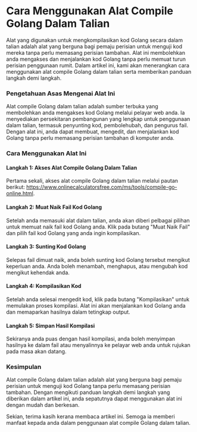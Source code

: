 Cara Menggunakan Alat Compile Golang Dalam Talian
=================================================

Alat yang digunakan untuk mengkompilasikan kod Golang secara dalam talian adalah alat yang berguna bagi pemaju perisian untuk menguji kod mereka tanpa perlu memasang perisian tambahan. Alat ini membolehkan anda mengakses dan menjalankan kod Golang tanpa perlu memuat turun perisian penggunaan rumit. Dalam artikel ini, kami akan menerangkan cara menggunakan alat compile Golang dalam talian serta memberikan panduan langkah demi langkah.

### Pengetahuan Asas Mengenai Alat Ini

Alat compile Golang dalam talian adalah sumber terbuka yang membolehkan anda mengakses kod Golang melalui pelayar web anda. Ia menyediakan persekitaran pembangunan yang lengkap untuk penggunaan dalam talian, termasuk penyunting kod, pembolehubah, dan pengurus fail. Dengan alat ini, anda dapat membuat, mengedit, dan menjalankan kod Golang tanpa perlu memasang perisian tambahan di komputer anda.

### Cara Menggunakan Alat Ini

#### Langkah 1: Akses Alat Compile Golang Dalam Talian

Pertama sekali, akses alat compile Golang dalam talian melalui pautan berikut: <https://www.onlinecalculatorsfree.com/ms/tools/compile-go-online.html>.

#### Langkah 2: Muat Naik Fail Kod Golang

Setelah anda memasuki alat dalam talian, anda akan diberi pelbagai pilihan untuk memuat naik fail kod Golang anda. Klik pada butang "Muat Naik Fail" dan pilih fail kod Golang yang anda ingin kompilasikan.

#### Langkah 3: Sunting Kod Golang

Selepas fail dimuat naik, anda boleh sunting kod Golang tersebut mengikut keperluan anda. Anda boleh menambah, menghapus, atau mengubah kod mengikut kehendak anda.

#### Langkah 4: Kompilasikan Kod

Setelah anda selesai mengedit kod, klik pada butang "Kompilasikan" untuk memulakan proses kompilasi. Alat ini akan menjalankan kod Golang anda dan memaparkan hasilnya dalam tetingkap output.

#### Langkah 5: Simpan Hasil Kompilasi

Sekiranya anda puas dengan hasil kompilasi, anda boleh menyimpan hasilnya ke dalam fail atau menyalinnya ke pelayar web anda untuk rujukan pada masa akan datang.

### Kesimpulan

Alat compile Golang dalam talian adalah alat yang berguna bagi pemaju perisian untuk menguji kod Golang tanpa perlu memasang perisian tambahan. Dengan mengikuti panduan langkah demi langkah yang diberikan dalam artikel ini, anda sepatutnya dapat menggunakan alat ini dengan mudah dan berkesan.

Sekian, terima kasih kerana membaca artikel ini. Semoga ia memberi manfaat kepada anda dalam penggunaan alat compile Golang dalam talian.